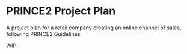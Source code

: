 # PRINCE2 Project Plan
A project plan for a retail company creating an online channel of sales, following PRINCE2 Guidelines.

WIP
